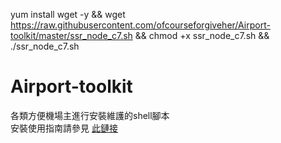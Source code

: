 yum install wget -y && wget https://raw.githubusercontent.com/ofcourseforgiveher/Airport-toolkit/master/ssr_node_c7.sh && chmod +x ssr_node_c7.sh && ./ssr_node_c7.sh

# Airport-toolkit
各類方便機場主進行安裝維護的shell腳本    
安裝使用指南請參見 [此鏈接](https://github.com/Anankke/ss-panel-v3-mod_Uim/wiki/%E5%90%8E%E7%AB%AF%E4%B8%80%E9%94%AE%E5%AE%89%E8%A3%85%E8%84%9A%E6%9C%AC)
